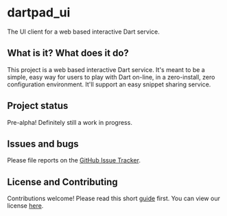 # dartpad_ui

The UI client for a web based interactive Dart service.

## What is it? What does it do?

This project is a web based interactive Dart service. It's meant to be a simple,
easy way for users to play with Dart on-line, in a zero-install, zero
configuration environment. It'll support an easy snippet sharing service.

## Project status

Pre-alpha! Definitely still a work in progress.

## Issues and bugs

Please file reports on the
[GitHub Issue Tracker](https://github.com/dart-lang/dartpad_ui/issues).

## License and Contributing

Contributions welcome! Please read this short
[guide](https://github.com/dart-lang/dartpad_ui/wiki/Contributing) first. You
can view our license
[here](https://github.com/dart-lang/dartpad_ui/blob/master/LICENSE).
